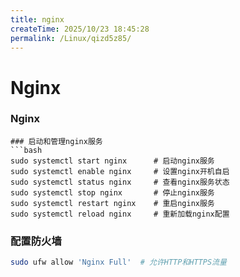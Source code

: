 ```yaml
---
title: nginx
createTime: 2025/10/23 18:45:28
permalink: /Linux/qizd5z85/
---
```

# Nginx

### Nginx
``` 
### 启动和管理nginx服务
```bash
sudo systemctl start nginx      # 启动nginx服务
sudo systemctl enable nginx     # 设置nginx开机自启
sudo systemctl status nginx     # 查看nginx服务状态
sudo systemctl stop nginx       # 停止nginx服务
sudo systemctl restart nginx    # 重启nginx服务
sudo systemctl reload nginx     # 重新加载nginx配置
```
### 配置防火墙
```bash
sudo ufw allow 'Nginx Full'  # 允许HTTP和HTTPS流量
```

